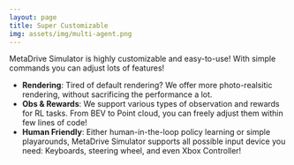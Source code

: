 ```yaml
---
layout: page
title: Super Customizable
img: assets/img/multi-agent.png
---
```

<p>
        MetaDrive Simulator is highly customizable and easy-to-use! With simple commands you can adjust lots of features!
</p>
<ul>
    <li>
        <b>Rendering</b>: Tired of default rendering? We offer more photo-realsitic rendering, without sacrificing the performance a lot.
    </li>
    <li>
        <b>Obs & Rewards</b>: We support various types of observation and rewards for RL tasks. From BEV to Point cloud, you can freely adjust them within few lines of code!
    </li>
    <li>
        <b>Human Friendly</b>: Either human-in-the-loop policy learning or simple playarounds, MetaDrive Simulator supports all possible input device you need: Keyboards, steering wheel, and even Xbox Controller!
    </li>
</ul>